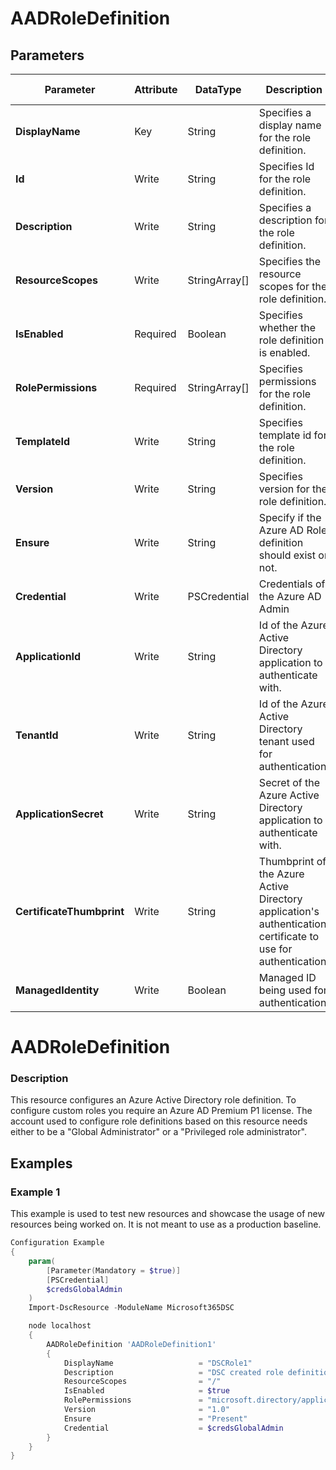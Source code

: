 ﻿# AADRoleDefinition

## Parameters

| Parameter | Attribute | DataType | Description | Allowed Values |
| --- | --- | --- | --- | --- |
| **DisplayName** | Key | String | Specifies a display name for the role definition. ||
| **Id** | Write | String | Specifies Id for the role definition. ||
| **Description** | Write | String | Specifies a description for the role definition. ||
| **ResourceScopes** | Write | StringArray[] | Specifies the resource scopes for the role definition. ||
| **IsEnabled** | Required | Boolean | Specifies whether the role definition is enabled. ||
| **RolePermissions** | Required | StringArray[] | Specifies permissions for the role definition. ||
| **TemplateId** | Write | String | Specifies template id for the role definition. ||
| **Version** | Write | String | Specifies version for the role definition. ||
| **Ensure** | Write | String | Specify if the Azure AD Role definition should exist or not. |Present, Absent|
| **Credential** | Write | PSCredential | Credentials of the Azure AD Admin ||
| **ApplicationId** | Write | String | Id of the Azure Active Directory application to authenticate with. ||
| **TenantId** | Write | String | Id of the Azure Active Directory tenant used for authentication. ||
| **ApplicationSecret** | Write | String | Secret of the Azure Active Directory application to authenticate with. ||
| **CertificateThumbprint** | Write | String | Thumbprint of the Azure Active Directory application's authentication certificate to use for authentication. ||
| **ManagedIdentity** | Write | Boolean | Managed ID being used for authentication. ||

# AADRoleDefinition

### Description

This resource configures an Azure Active Directory role definition.
To configure custom roles you require an Azure AD Premium P1 license.
The account used to configure role definitions based on this resource needs either to be a
"Global Administrator" or a "Privileged role administrator".

## Examples

### Example 1

This example is used to test new resources and showcase the usage of new resources being worked on.
It is not meant to use as a production baseline.

```powershell
Configuration Example
{
    param(
        [Parameter(Mandatory = $true)]
        [PSCredential]
        $credsGlobalAdmin
    )
    Import-DscResource -ModuleName Microsoft365DSC

    node localhost
    {
        AADRoleDefinition 'AADRoleDefinition1'
        {
            DisplayName                   = "DSCRole1"
            Description                   = "DSC created role definition"
            ResourceScopes                = "/"
            IsEnabled                     = $true
            RolePermissions               = "microsoft.directory/applicationPolicies/allProperties/read","microsoft.directory/applicationPolicies/allProperties/update","microsoft.directory/applicationPolicies/basic/update"
            Version                       = "1.0"
            Ensure                        = "Present"
            Credential                    = $credsGlobalAdmin
        }
    }
}
```

